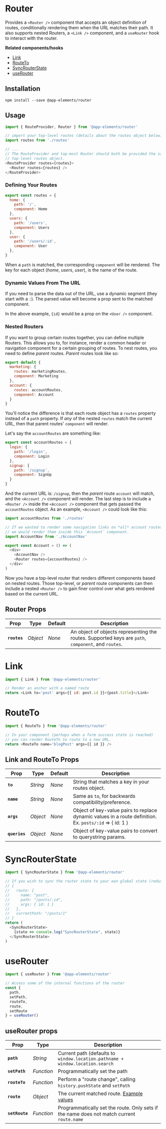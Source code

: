 # Router

Provides a `<Router />` component that accepts an object definition of routes, conditionally rendering them when the URL matches their path. It also supports nested Routers, a `<Link />` component, and a `useRouter` hook to interact with the router.

**Related components/hooks**

- [Link](#link)
- [RouteTo](#routeto)
- [SyncRouterState](#syncrouterstate)
- [useRouter](#userouter)

## Installation

`npm install --save @app-elements/router`

## Usage

```javascript
import { RouteProvider, Router } from '@app-elements/router'

// import your top-level routes (details about the routes object below)
import routes from './routes'

// ...
// The RouteProvider and top-most Router should both be provided the same
// top-level routes object.
<RouteProvider routes={routes}>
  <Router routes={routes} />
</RouteProvider>
```

### Defining Your Routes

```javascript
export const routes = {
  home: {
    path: '/',
    component: Home
  },
  users: {
    path: '/users',
    component: Users
  },
  user: {
    path: '/users/:id',
    component: User
  },
}
```

When a `path` is matched, the corresponding `component` will be rendered. The key for each object (_home_, _users_, _user_), is the name of the route.

### Dynamic Values From The URL

If you need to parse the data out of the URL, use a dynamic segment (they start with a `:`). The parsed value will become a prop sent to the matched component.

In the above example, `{id}` would be a prop on the `<User />` component.

### Nested Routers

If you want to group certain routes together, you can define multiple Routers. This allows you to, for instance, render a common header or navigation component for a certain grouping of routes. To nest routes, you need to define _parent_ routes. _Parent_ routes look like so:

```javascript
export default {
  marketing: {
    routes: marketingRoutes,
    component: Marketing
  },
  account: {
    routes: accountRoutes,
    component: Account
  }
}
```

You'll notice the difference is that each route object has a `routes` property instead of a `path` property. If *any* of the nested `routes` match the current URL, then that parent routes' `component` will render.

Let's say the `accountRoutes` are something like:

```javascript
export const accountRoutes = {
  login: {
    path: '/login',
    component: Login
  },
  signup: {
    path: '/signup',
    component: SignUp
  }
}
```

And the current URL is: `/signup`, then the _parent_ route `account` will match, and the `<Account />` component will render. The last step is to include a `<Router />` inside the `<Account />` component that gets passed the `accountRoutes` object. As an example, `<Account />` could look like this:

```javascript
import accountRoutes from './routes'

// If we wanted to render some navigation links on *all* account routes,
// we would render them inside this `Account` component.
import AccountNav from './AccountNav'

export const Account = () => (
  <div>
    <AccountNav />
    <Router routes={accountRoutes} />
  </div>
)
```

Now you have a top-level router that renders different components based on nested routes. Those top-level, or _parent_ route components can then include a nested `<Router />` to gain finer control over what gets rendered based on the current URL.


## Router Props

| Prop              | Type        | Default  | Description         |
|-------------------|-------------|----------|---------------------|
| **`routes`**      | _Object_    | _None_   | An object of objects representing the routes. Supported keys are `path`, `component`, and `routes`.



# Link

```javascript
import { Link } from '@app-elements/router'

// Render an anchor with a named route
return <Link to='post' args={{ id: post.id }}>{post.title}</Link>
```


# RouteTo

```javascript
import { RouteTo } from '@app-elements/router'

// In your component (perhaps when a form success state is reached) 
// you can render RouteTo to route to a new URL.
return <RouteTo name='blogPost' args={{ id }} />
```

## Link and RouteTo Props

| Prop              | Type        | Default  | Description         |
|-------------------|-------------|----------|---------------------|
| **`to`**          | _String_    | _None_   | String that matches a key in your routes object.
| **`name`**        | _String_    | _None_   | Same as `to`, for backwards compatibility/preference.
| **`args`**        | _Object_    | _None_   | Object of key-value pairs to replace dynamic values in a route definition. Ex. `posts/:id` => { id: 1 }
| **`queries`**     | _Object_    | _None_   | Object of key-value pairs to convert to querystring params.


# SyncRouterState

```javascript
import { SyncRouterState } from '@app-elements/router'

// If you wish to sync the router state to your own global state (redux, atom, mobx, etc.)
// {
//   route: {
//     name: "post",
//     path: "/posts/:id",
//     args: { id: 1 }
//   },
//   currentPath: "/posts/1"
// }
return (
  <SyncRouterState>
    {state => console.log("SyncRouterState", state)}
  </SyncRouterState>
)
```

# useRouter

```javascript
import { useRouter } from '@app-elements/router'

// Access some of the internal functions of the router
const {
  path,
  setPath,
  routeTo,
  route,
  setRoute
} = useRouter()
```

## useRouter props

| Prop              | Type        | Description         |
|-------------------|-------------|---------------------|
| **`path`**        | _String_    | Current path (defaults to `window.location.pathname + window.location.search`
| **`setPath`**     | _Function_  | Programmatically set the path
| **`routeTo`**     | _Function_  | Perform a "route change", calling `history.pushState` and `setPath`
| **`route`**       | _Object_    | The current matched route. [Example values](#syncrouterstate)
| **`setRoute`**    | _Function_  | Programmatically set the route. Only sets if the name does not match current `route.name`
